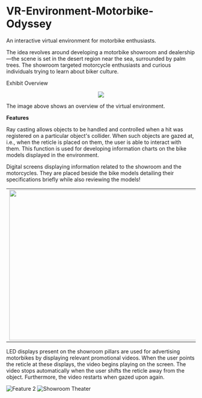 # VR-Environment-Motorbike-Odyssey
An interactive virtual environment for motorbike enthusiasts.


The idea revolves around developing a motorbike showroom and dealership—the scene is set in the desert region near the sea, surrounded by palm trees. The showroom targeted motorcycle enthusiasts and curious individuals trying to learn about biker culture. 

 
Exhibit Overview

<p align=middle><img src = "![Overview Scene](https://user-images.githubusercontent.com/77344922/194905711-70f72343-c1b2-455b-a343-3f0cdb33e2c9.png"></p>

The image above shows an overview of the virtual environment.

<b>Features</b>

Ray casting allows objects to be handled and controlled when a hit was registered on a particular object's collider. When such objects are gazed at, i.e., when the reticle is placed on them, the user is able to interact with them. This function is used for developing information charts on the bike models displayed in the environment. 

Digital screens displaying information related to the showroom and the motorcycles. They are placed beside the bike models detailing their specifications briefly while also reviewing the models!


<table>
  <tr>
    <td><img src="https://user-images.githubusercontent.com/77344922/194906646-19c53c71-647d-4a9e-a6d0-d032a5151d2d.png" width=600 height=400></td>
    <td><img src="https://user-images.githubusercontent.com/77344922/194907186-8b5f0c42-9de8-4295-a3f3-0b514f2c0ac4.png" width=700 height=400></td>
  </tr>
</table>



LED displays present on the showroom pillars are used for advertising motorbikes by displaying relevant promotional videos. When the user points the reticle at these displays, the video begins playing on the screen. The video stops automatically when the user shifts the reticle away from the object. Furthermore, the video restarts when gazed upon again.

![Feature 2](https://user-images.githubusercontent.com/77344922/194908897-a73f6c96-b9e1-4834-9e35-d272f95cdc4a.png) ![Showroom Theater](https://user-images.githubusercontent.com/77344922/194909182-6853edc7-a5b0-4b1a-a8b2-485c563f8fbe.png)



